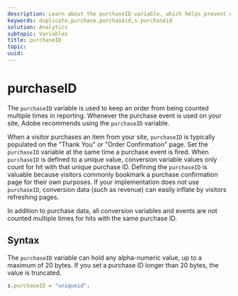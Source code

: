 ```yaml
---
description: Learn about the purchaseID variable, which helps prevent duplicate purchases from appearing in Adobe Analytics.
keywords: duplicate,purchase,purchaseid,s.purchaseid
solution: Analytics
subtopic: Variables
title: purchaseID
topic:
uuid:
---
```


# purchaseID

The `purchaseID` variable is used to keep an order from being counted multiple times in reporting. Whenever the purchase event is used on your site, Adobe recommends using the `purchaseID` variable.

When a visitor purchases an item from your site, `purchaseID` is typically populated on the "Thank You" or "Order Confirmation" page. Set the `purchaseID` variable at the same time a purchase event is fired. When `purchaseID` is defined to a unique value, conversion variable values only count for hit with that unique purchase ID. Defining the `purchaseID` is valuable because visitors commonly bookmark a purchase confirmation page for their own purposes. If your implementation does not use `purchaseID`, conversion data (such as revenue) can easily inflate by visitors refreshing pages.

In addition to purchase data, all conversion variables and events are not counted multiple times for hits with the same purchase ID.

## Syntax

The `purchaseID` variable can hold any alpha-numeric value, up to a maximum of 20 bytes. If you set a purchase ID longer than 20 bytes, the value is truncated.

```js
s.purchaseID = "uniqueid";
```
